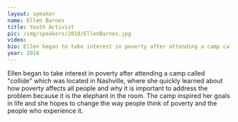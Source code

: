 ```yaml
---
layout: speaker
name: Ellen Barnes
title: Youth Activist
pic: /img/speakers/2018/EllenBarnes.jpg
video:
bio: Ellen began to take interest in poverty after attending a camp called "collide" which was located in Nashville, where she quickly learned about how poverty affects all people and why it is important to address the problem because it is the elephant in the room. The camp inspired her goals in life and she hopes to change the way people think of poverty and the people who experience it.
year: 2018
---
```

Ellen began to take interest in poverty after attending a camp called "collide" which was located in Nashville, where she quickly learned about how poverty affects all people and why it is important to address the problem because it is the elephant in the room. The camp inspired her goals in life and she hopes to change the way people think of poverty and the people who experience it.